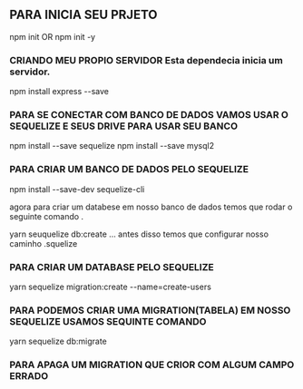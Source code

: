 ## PARA INICIA SEU PRJETO 
npm init OR npm init -y

### CRIANDO MEU PROPIO SERVIDOR Esta dependecia inicia um servidor.
npm install express --save


### PARA SE CONECTAR COM BANCO DE DADOS VAMOS USAR O SEQUELIZE E SEUS DRIVE PARA USAR SEU BANCO
npm install --save sequelize
npm install --save mysql2

### PARA CRIAR UM BANCO DE DADOS PELO SEQUELIZE
npm install --save-dev sequelize-cli

agora para criar um databese em nosso banco de dados temos que rodar o seguinte comando .

yarn seuquelize db:create ... antes disso temos que configurar nosso caminho .squelize

### PARA CRIAR UM DATABASE PELO SEQUELIZE
yarn sequelize migration:create --name=create-users


### PARA PODEMOS CRIAR UMA MIGRATION(TABELA) EM NOSSO SEQUELIZE USAMOS SEQUINTE COMANDO
yarn sequelize db:migrate




### PARA APAGA UM MIGRATION QUE CRIOR COM ALGUM CAMPO ERRADO
